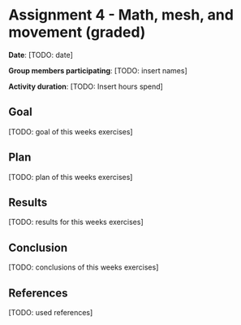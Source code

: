 # Assignment 4 - Math, mesh, and movement (graded)

**Date**: [TODO: date]

**Group members participating**: [TODO: insert names]

**Activity duration**: [TODO: Insert hours spend]

## Goal
[TODO: goal of this weeks exercises]

## Plan
[TODO: plan of this weeks exercises]

## Results
[TODO: results for this weeks exercises]

## Conclusion
[TODO: conclusions of this weeks exercises]

## References
[TODO: used references]
